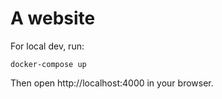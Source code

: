 # A website

For local dev, run:

``` docker-compose up ```

Then open http://localhost:4000 in your browser.